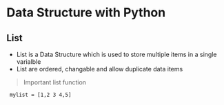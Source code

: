 # Data Structure with Python
## List 
* List is a Data Structure which is used to store multiple items in a single varialble
* List are ordered, changable and allow duplicate data items

>Important list function
 
``` mylist = [1,2 3 4,5]```
